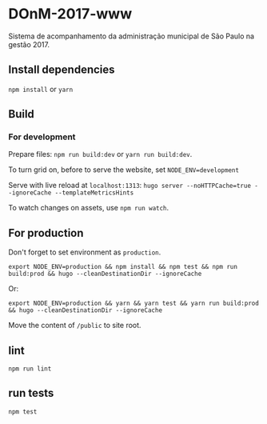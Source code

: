 # DOnM-2017-www

Sistema de acompanhamento da administração municipal de São Paulo na gestão 2017.

## Install dependencies

`npm install` or `yarn`

## Build

### For development

Prepare files: `npm run build:dev` or `yarn run build:dev`.

To turn grid on, before to serve the website, set `NODE_ENV=development`

Serve with live reload at `localhost:1313`: `hugo server --noHTTPCache=true --ignoreCache --templateMetricsHints`

To watch changes on assets, use `npm run watch`.

## For production

Don't forget to set environment as `production`.

```
export NODE_ENV=production && npm install && npm test && npm run build:prod && hugo --cleanDestinationDir --ignoreCache
```

Or:

```
export NODE_ENV=production && yarn && yarn test && yarn run build:prod && hugo --cleanDestinationDir --ignoreCache
```

Move the content of `/public` to site root.

## lint

`npm run lint`

## run tests

`npm test`
